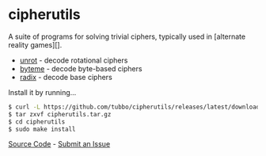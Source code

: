 # cipherutils

A suite of programs for solving trivial ciphers, typically used in
[alternate reality games][].

* [unrot][]   - decode rotational ciphers
* [byteme][]  - decode byte-based ciphers
* [radix][]   - decode base ciphers

Install it by running...

```bash
$ curl -L https://github.com/tubbo/cipherutils/releases/latest/download/cipherutils.tar.gz -o cipherutils.tar.gz
$ tar zxvf cipherutils.tar.gz
$ cd cipherutils
$ sudo make install
```

[Source Code][] - [Submit an Issue][]

[unrot]: unrot.1.html
[byteme]: byteme.1.html
[radix]: radix.1.html
[Source Code]: https://github.com/tubbo/cipherutils
[Submit an Issue]: https://github.com/tubbo/cipherutils/issues/new
